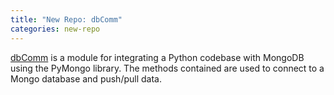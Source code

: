 ```yaml
---
title: "New Repo: dbComm"
categories: new-repo
---
```


[dbComm](https://github.com/LLNL/dbComm) is a module for integrating a Python codebase with MongoDB using the PyMongo library. The methods contained are used to connect to a Mongo database and push/pull data.
